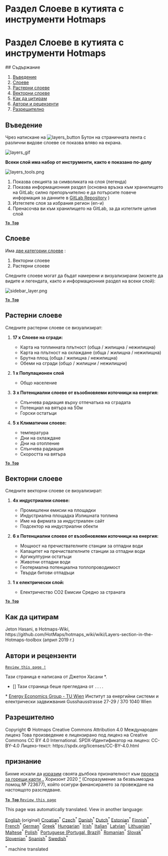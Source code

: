 <h1> <a class="anchor" id="layers-section-in-the-hotmaps-toolbox" href="#layers-section-in-the-hotmaps-toolbox"><i class="fa fa-link"></i></a> Раздел Слоеве в кутията с инструменти Hotmaps </h1><h1> <a class="anchor" id="layers-section-in-the-hotmaps-toolbox" href="#layers-section-in-the-hotmaps-toolbox"><i class="fa fa-link"></i></a> Раздел Слоеве в кутията с инструменти Hotmaps </h1><p> ## Съдържание </p><ol><li> <a href="#introduction">Въведение</a> </li><li> <a href="#layers">Слоеве</a> </li><li> <a href="#raster-layers">Растерни слоеве</a> </li><li> <a href="#vector-layers">Векторни слоеве</a> </li><li> <a href="#how-to-cite">Как да цитирам</a> </li><li> <a href="#authors-and-reviewers">Автори и рецензенти</a> </li><li> <a href="#license">Разрешително</a> </li></ol><h2> <a class="anchor" id="introduction" href="#introduction"><i class="fa fa-link"></i></a> Въведение </h2><p> Чрез натискане на <img alt="layers_button" src="https://github.com/HotMaps/hotmaps_wiki/blob/master/Images/general_tool_functionalities_and_structure/layers_button.PNG"/> Бутон на страничната лента с различни видове слоеве се показва вляво на екрана. </p><p><img alt="layers_gif" src="https://github.com/HotMaps/hotmaps_wiki/blob/master/Images/general_tool_functionalities_and_structure/layers.gif"/></p><p> <strong>Всеки слой има набор от инструменти, както е показано по-долу</strong> </p><p><img alt="layers_tools.png" src="https://github.com/HotMaps/hotmaps_wiki/blob/master/Images/general_tool_functionalities_and_structure/layers_tools.png"/></p><ol><li> Показва секцията за символиката на слоя (легенда) </li><li> Показва информационния раздел (основна връзка към хранилището на GitLab; силно препоръчително е да потърсите повече информация за данните в <a href="https://gitlab.com/hotmaps">GitLab Repository</a> ) </li><li> Изтеглете слоя за избрания регион (en-и) </li><li> Пренасочва ви към хранилището на GitLab, за да изтеглите целия слой </li></ol><p><ins> <code><strong><a href="#table-of-contents">To Top</a></strong></code> </ins> </p><h2> <a class="anchor" id="layers" href="#layers"><i class="fa fa-link"></i></a> Слоеве </h2><p> Има <a href="https://www.gislounge.com/geodatabases-explored-vector-and-raster-data">две категории слоеве</a> : </p><ol><li> Векторни слоеве </li><li> Растерни слоеве </li></ol><p> Следните слоеве могат да бъдат намерени и визуализирани (можете да видите и легендата, както и информационния раздел на всеки слой): </p><p><img alt="sidebar_layer.png" src="https://github.com/HotMaps/hotmaps_wiki/blob/master/Images/general_tool_functionalities_and_structure/all_layers.png"/></p><p><ins> <code><strong><a href="#table-of-contents">To Top</a></strong></code> </ins> </p><h2> <a class="anchor" id="raster-layers" href="#raster-layers"><i class="fa fa-link"></i></a> Растерни слоеве </h2><p> Следните растерни слоеве се визуализират: </p><ol><li><p> <strong>17 x Слоеве на сгради:</strong> </p><ul><li> Карта на топлинната плътност (обща / жилищна / нежилищна) </li><li> Карта на плътност на охлаждане (обща / жилищна / нежилищна) </li><li> Брутна площ (обща / жилищна / нежилищна) </li><li> Обеми на сгради (общо / жилищни / нежилищни) </li></ul></li><li><p> <strong>1 x Популационен слой</strong> </p><ul><li> Общо население </li></ul></li><li><p> <strong>3 x Потенциални слоеве от възобновяеми източници на енергия:</strong> </p><ul><li> Слънчева радиация върху отпечатъка на сградата </li><li> Потенциал на вятъра на 50м </li><li> Горски остатъци </li></ul></li><li><p> <strong>5 x Климатични слоеве:</strong> </p><ul><li> температура </li><li> Дни на охлаждане </li><li> Дни на отопление </li><li> Слънчева радиация </li><li> Скоростта на вятъра </li></ul></li></ol><p><ins> <code><strong><a href="#table-of-contents">To Top</a></strong></code> </ins> </p><h2> <a class="anchor" id="vector-layers" href="#vector-layers"><i class="fa fa-link"></i></a> Векторни слоеве </h2><p> Следните векторни слоеве се визуализират: </p><ol><li><p> <strong>4x индустриални слоеве:</strong> </p><ul><li> Промишлени емисии на площадки </li><li> Индустриална площадка Излишната топлина </li><li> Име на фирмата за индустриален сайт </li><li> Подсектор на индустриални обекти </li></ul></li><li><p> <strong>6 x Потенциални слоеве от възобновяеми източници на енергия:</strong> </p><ul><li> Мощност на пречиствателните станции за отпадни води </li><li> Капацитет на пречиствателните станции за отпадни води </li><li> Аргикултурни остатъци </li><li> Животни отпадни води </li><li> Геотермална потенциална топлопроводимост </li><li> Твърди битови отпадъци </li></ul></li><li><p> <strong>1 x електрически слой:</strong> </p><ul><li> Електричество CO2 Емисии Средно за страната </li></ul></li></ol><p><ins> <code><strong><a href="#table-of-contents">To Top</a></strong></code> </ins> </p><h2> <a class="anchor" id="how-to-cite" href="#how-to-cite"><i class="fa fa-link"></i></a> Как да цитирам </h2><p> Jeton Hasani, в Hotmaps-Wiki, https://github.com/HotMaps/hotmaps_wiki/wiki/Layers-section-in-the-Hotmaps-toolbox (април 2019 г.) </p><h2> <a class="anchor" id="authors-and-reviewers" href="#authors-and-reviewers"><i class="fa fa-link"></i></a> Автори и рецензенти </h2><p> <code><a href="https://github.com/HotMaps/hotmaps_wiki/wiki/Layer-Section/_edit">Review this page !</a></code> </p> <p> Тази страница е написана от Джетон Хасани *. </p><ul><li> [] Тази страница беше прегледана от <code>....</code> </li></ul><p> * <a href="https://eeg.tuwien.ac.at/">Energy Economics Group - TU Wien</a> Институт за енергийни системи и електрически задвижвания Gusshausstrasse 27-29 / 370 1040 Wien </p><h2> <a class="anchor" id="license" href="#license"><i class="fa fa-link"></i></a> Разрешително </h2><p> Copyright © Hotmaps Creative Commons Attribution 4.0 Международен лиценз Това произведение е лицензирано под лиценз на Creative Commons CC BY 4.0 International. SPDX-Идентификатор на лиценз: CC-BY-4.0 Лиценз-текст: https://spdx.org/licenses/CC-BY-4.0.html </p><h2> <a class="anchor" id="acknowledgement" href="#acknowledgement"><i class="fa fa-link"></i></a> признание </h2><p> Бихме искали да <a href="https://www.hotmaps-project.eu">изразим</a> своята дълбока признателност към <a href="https://www.hotmaps-project.eu">проекта за горещи карти „</a> Хоризонт 2020 <a href="https://www.hotmaps-project.eu">“</a> (Споразумение за безвъзмездна помощ № 723677), който осигури финансирането за провеждане на настоящото разследване. </p><p><ins> <code><strong><a href="#table-of-contents">To Top</a></strong></code> </ins> <code><a href="https://github.com/HotMaps/hotmaps_wiki/wiki/Layer-Section/_edit">Review this page</a></code> </p>
<!--- THIS IS A SUPER UNIQUE IDENTIFIER -->

This page was automatically translated. View in another language:

[English](../en/Layers-section-in-the-Hotmaps-toolbox) (original)  [Croatian](../hr/Layers-section-in-the-Hotmaps-toolbox)<sup>\*</sup> [Czech](../cs/Layers-section-in-the-Hotmaps-toolbox)<sup>\*</sup> [Danish](../da/Layers-section-in-the-Hotmaps-toolbox)<sup>\*</sup> [Dutch](../nl/Layers-section-in-the-Hotmaps-toolbox)<sup>\*</sup> [Estonian](../et/Layers-section-in-the-Hotmaps-toolbox)<sup>\*</sup> [Finnish](../fi/Layers-section-in-the-Hotmaps-toolbox)<sup>\*</sup> [French](../fr/Layers-section-in-the-Hotmaps-toolbox)<sup>\*</sup> [German](../de/Layers-section-in-the-Hotmaps-toolbox)<sup>\*</sup> [Greek](../el/Layers-section-in-the-Hotmaps-toolbox)<sup>\*</sup> [Hungarian](../hu/Layers-section-in-the-Hotmaps-toolbox)<sup>\*</sup> [Irish](../ga/Layers-section-in-the-Hotmaps-toolbox)<sup>\*</sup> [Italian](../it/Layers-section-in-the-Hotmaps-toolbox)<sup>\*</sup> [Latvian](../lv/Layers-section-in-the-Hotmaps-toolbox)<sup>\*</sup> [Lithuanian](../lt/Layers-section-in-the-Hotmaps-toolbox)<sup>\*</sup> [Maltese](../mt/Layers-section-in-the-Hotmaps-toolbox)<sup>\*</sup> [Polish](../pl/Layers-section-in-the-Hotmaps-toolbox)<sup>\*</sup> [Portuguese (Portugal, Brazil)](../pt/Layers-section-in-the-Hotmaps-toolbox)<sup>\*</sup> [Romanian](../ro/Layers-section-in-the-Hotmaps-toolbox)<sup>\*</sup> [Slovak](../sk/Layers-section-in-the-Hotmaps-toolbox)<sup>\*</sup> [Slovenian](../sl/Layers-section-in-the-Hotmaps-toolbox)<sup>\*</sup> [Spanish](../es/Layers-section-in-the-Hotmaps-toolbox)<sup>\*</sup> [Swedish](../sv/Layers-section-in-the-Hotmaps-toolbox)<sup>\*</sup> 

<sup>\*</sup> machine translated
